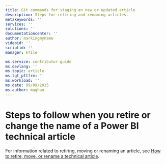 ```yaml
---
title: Git commands for staging an new or updated article
description: Steps for retiring and renaming articles.
metakeywords: ''
services: ''
solutions: ''
documentationcenter: ''
author: markingmyname
videoid: ''
scriptid: ''
manager: kfile

ms.service: contributor-guide
ms.devlang: ''
ms.topic: article
ms.tgt_pltfrm: ''
ms.workload: ''
ms.date: 09/09/2015
ms.author: maghan
---
```

# Steps to follow when you retire or change the name of a Power BI technical article

For information related to retiring, moving or renaming an article, see [How to retire, move, or rename a technical article](https://review.docs.microsoft.com/help/contribute/contribute-how-to-write-retire-or-rename-an-article?branch=master).